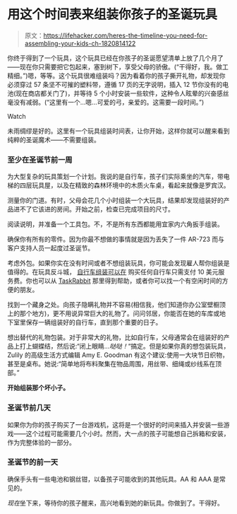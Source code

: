 # 用这个时间表来组装你孩子的圣诞玩具

> 原文：<https://lifehacker.com/heres-the-timeline-you-need-for-assembling-your-kids-ch-1820814122>

你终于得到了一个玩具，这个玩具已经在你孩子的圣诞愿望清单上放了几个月了——现在你只需要把它包起来，塞到树下，享受父母的骄傲。(“干得好，我。做工精细。”)嗯，等等。这个玩具很难组装吗？因为看着你的孩子撕开礼物，却发现你必须穿过 57 条坚不可摧的塑料带，遵循 17 页的无字说明，插入 12 节你没有的电池(现在商店都关门了)，并等待 5 个小时安装一些软件，这种令人眩晕的兴奋感丝毫没有减弱。(“这里有一个...嗯...可爱的弓，亲爱的。这需要一段时间。”)

Watch

未雨绸缪是好的。这里有一个玩具组装时间表，让你开始，这样你就可以醒来看到纯粹的圣诞魔术——不需要组装。

### 至少在圣诞节前一周

为大型复杂的玩具策划一个计划。我说的是自行车，孩子们实际乘坐的汽车，带电梯的四层玩具屋，以及在精致的森林环境中的木质火车桌，看起来就像是罗宾汉。

测量你的门道。有时，父母会花几个小时组装一个大玩具，结果却发现组装好的产品进不了它该进的房间。开始之前，检查已完成项目的尺寸。

阅读说明，并准备一个工具包。不，不是所有东西都能用宜家内六角扳手组装。

确保你有所有的零件。因为你最不想做的事情就是因为丢失了一件 AR-723 而与客户支持人员一起度过圣诞节。

考虑外包。如果你实在没有时间或者不想组装玩具，你可能会发现雇人帮你组装是值得的。在玩具反斗城， [自行车组装可以在](https://www.toysrus.com/toys/services/bike-assembly) 购买任何自行车只需支付 10 美元服务费。你也可以从 [TaskRabbit](https://www.taskrabbit.com/m/holidays/toy-assembly) 那里得到帮助，或者你可以找一个有空闲时间的方便的朋友。

找到一个藏身之处。向孩子隐瞒礼物并不容易(相信我，他们知道你办公室壁橱顶上的那个地方)，更不用说异常巨大的礼物了。问问邻居，你能否在她的车库或地下室里保存一辆组装好的自行车，直到那个重要的日子。

想出替代的礼物包装。对于非常大的礼物，比如自行车，父母通常会在组装好的产品上打上蝴蝶结，然后说:“闭上眼睛...*哒哒！*“搞定。但是如果你真的想包装玩具，Zulily 的高级生活方式编辑 Amy E. Goodman 有这个建议:使用一大块节日织物，甚至是桌布。她说:“简单地将布料聚集在物品周围，用丝带、细绳或纱线系在顶部。”

**开始组装那个坏小子。**

### 圣诞节前几天

如果你为你的孩子购买了一台游戏机，这将是一个很好的时间来插入并安装一些游戏——这个过程可能需要几个小时。然而，大一点的孩子可能想自己拆箱和安装，作为完整体验的一部分。

### 圣诞节的前一天

确保手头有一些电池和钢丝钳，以备孩子可能收到的其他玩具。AA 和 AAA 是常见的。

*现在*坐下来，等待你的孩子醒来，高兴地看到她的新玩具。你做到了。干得好。